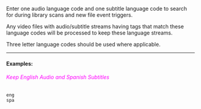 
Enter one audio language code and one subtitle language code to search for during library scans and new file event triggers.

Any video files with audio/subtitle streams having tags that match these language codes will be processed to keep these language streams.

Three letter language codes should be used where applicable.

---

#### Examples:

###### <span style="color:magenta">Keep English Audio and Spanish Subtitles</span>
```
eng
spa
```

